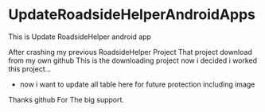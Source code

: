 # UpdateRoadsideHelperAndroidApps
This is Update RoadsideHelper android app



After crashing my previous RoadsideHelper Project That project download from my own github This is the downloading project now i decided
i worked this project...


- now  i want to update all table here for future protection including image


Thanks github For The big support.
